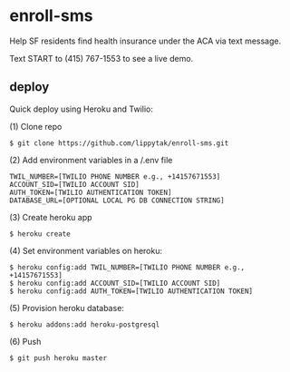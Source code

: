 enroll-sms
==========

Help SF residents find health insurance under the ACA via text message.

Text START to (415) 767-1553 to see a live demo.

deploy
-------
Quick deploy using Heroku and Twilio:

(1) Clone repo

```
$ git clone https://github.com/lippytak/enroll-sms.git
```

(2) Add environment variables in a /.env file

```
TWIL_NUMBER=[TWILIO PHONE NUMBER e.g., +14157671553]
ACCOUNT_SID=[TWILIO ACCOUNT SID]
AUTH_TOKEN=[TWILIO AUTHENTICATION TOKEN]
DATABASE_URL=[OPTIONAL LOCAL PG DB CONNECTION STRING]
```

(3) Create heroku app

```
$ heroku create
```

(4) Set environment variables on heroku: 

```
$ heroku config:add TWIL_NUMBER=[TWILIO PHONE NUMBER e.g., +14157671553]
$ heroku config:add ACCOUNT_SID=[TWILIO ACCOUNT SID]
$ heroku config:add AUTH_TOKEN=[TWILIO AUTHENTICATION TOKEN]
```

(5) Provision heroku database: 

```
$ heroku addons:add heroku-postgresql
```

(6) Push

```
$ git push heroku master
```
